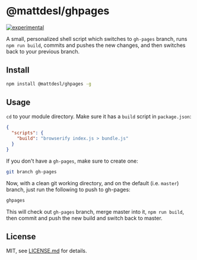 # @mattdesl/ghpages

[![experimental](http://badges.github.io/stability-badges/dist/experimental.svg)](http://github.com/badges/stability-badges)

A small, personalized shell script which switches to `gh-pages` branch, runs `npm run build`, commits and pushes the new changes, and then switches back to your previous branch.

## Install

```sh
npm install @mattdesl/ghpages -g
```

## Usage

`cd` to your module directory. Make sure it has a `build` script in `package.json`:

```json
{
  "scripts": {
    "build": "browserify index.js > bundle.js"
  }
}
```

If you don't have a `gh-pages`, make sure to create one:

```sh
git branch gh-pages
```


Now, with a clean git working directory, and on the default (i.e. `master`) branch, just run the following to push to gh-pages:

```sh
ghpages
```

This will check out `gh-pages` branch, merge master into it, `npm run build`, then commit and push the new build and switch back to master.

## License

MIT, see [LICENSE.md](http://github.com/mattdesl/ghpages/blob/master/LICENSE.md) for details.

